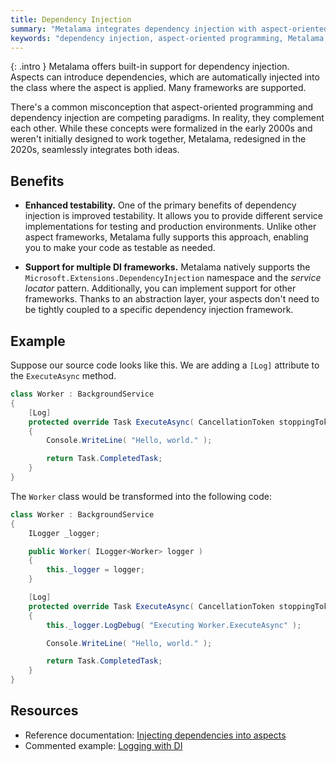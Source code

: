 ```yaml
---
title: Dependency Injection
summary: "Metalama integrates dependency injection with aspect-oriented programming, enhancing testability and supporting multiple frameworks like `Microsoft.Extensions.DependencyInjection`."
keywords: "dependency injection, aspect-oriented programming, Metalama, testability, Microsoft.Extensions.DependencyInjection, dependency injection frameworks, service locator pattern, ILogger"
---
```


{: .intro }
Metalama offers built-in support for dependency injection. Aspects can introduce dependencies, which are automatically injected into the class where the aspect is applied. Many frameworks are supported.

There's a common misconception that aspect-oriented programming and dependency injection are competing paradigms. In reality, they complement each other. While these concepts were formalized in the early 2000s and weren't initially designed to work together, Metalama, redesigned in the 2020s, seamlessly integrates both ideas.

## Benefits

* **Enhanced testability.** One of the primary benefits of dependency injection is improved testability. It allows you to provide different service implementations for testing and production environments. Unlike other aspect frameworks, Metalama fully supports this approach, enabling you to make your code as testable as needed.

* **Support for multiple DI frameworks.** Metalama natively supports the `Microsoft.Extensions.DependencyInjection` namespace and the _service locator_ pattern. Additionally, you can implement support for other frameworks. Thanks to an abstraction layer, your aspects don't need to be tightly coupled to a specific dependency injection framework.

## Example

Suppose our source code looks like this. We are adding a `[Log]` attribute to the `ExecuteAsync` method.

```csharp
class Worker : BackgroundService
{
    [Log]
    protected override Task ExecuteAsync( CancellationToken stoppingToken )
    {
        Console.WriteLine( "Hello, world." );

        return Task.CompletedTask;
    }
}
```

The `Worker` class would be transformed into the following code:

```csharp
class Worker : BackgroundService
{
    ILogger _logger;

    public Worker( ILogger<Worker> logger )
    {
        this._logger = logger;
    }

    [Log]
    protected override Task ExecuteAsync( CancellationToken stoppingToken )
    {
        this._logger.LogDebug( "Executing Worker.ExecuteAsync" );

        Console.WriteLine( "Hello, world." );

        return Task.CompletedTask;
    }
}
```

## Resources

* Reference documentation: [Injecting dependencies into aspects](https://doc.metalama.net/conceptual/aspects/dependency-injection)
* Commented example: [Logging with DI](https://doc.metalama.net/examples/log/log-4)


